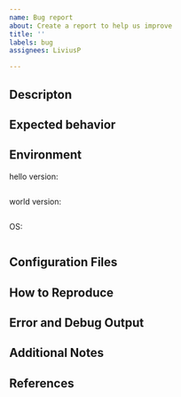 ```yaml
---
name: Bug report
about: Create a report to help us improve
title: ''
labels: bug
assignees: LiviusP

---
```


## Descripton
<!-- A clear and concise description of what the bug is. -->

## Expected behavior
<!-- A clear and concise description of what you expected to happen. -->

## Environment
<!-- coud be ansible, python etc.  version, depends on concrete sdk/tool -->
hello version: <!-- run `hello --version` and paste the output between the ```marks. -->
```
```
world version: <!-- run `grep version /etc/world.cfg` and paste the output between the ```marks. -->
```
```
OS: <!-- use whatever fits and put it between the ```marks. -->
```
```

## Configuration Files
<!-- could also be environment settings, e.g. LANG=de_DE -->

## How to Reproduce
<!--
Steps to reproduce the behavior:
1. Go to '...'
2. Execute `acme --emca template.xml`
3. ...
Might be omitted if there are no choices, eg. the single command is already in the description
-->

## Error and Debug Output
<!--
Add anything, that could help here.
You can increase the debug level by .. ' hello --whatsover=example`
-->

## Additional Notes
<!--
Add any other content about the problem here.
-->

## References
<!--
Add any other related issues or other links that you think are important for fixing the bug.
-->
